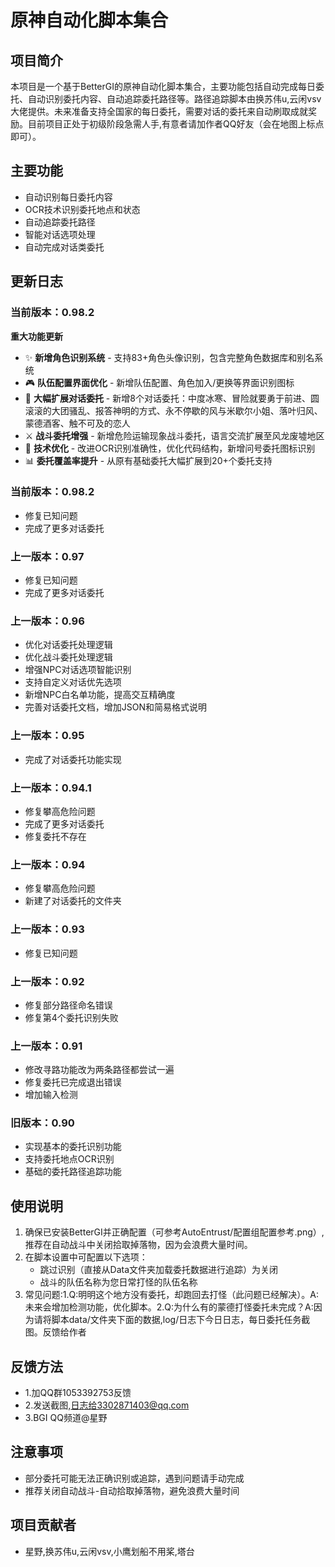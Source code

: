 # 原神自动化脚本集合

## 项目简介
本项目是一个基于BetterGI的原神自动化脚本集合，主要功能包括自动完成每日委托、自动识别委托内容、自动追踪委托路径等。路径追踪脚本由换苏伟u,云闲vsv大佬提供。未来准备支持全国家的每日委托，需要对话的委托来自动刷取成就奖励。目前项目正处于初级阶段急需人手,有意者请加作者QQ好友（会在地图上标点即可）。

## 主要功能
- 自动识别每日委托内容
- OCR技术识别委托地点和状态
- 自动追踪委托路径
- 智能对话选项处理
- 自动完成对话类委托

## 更新日志

### 当前版本：0.98.2

**重大功能更新**

- ✨ **新增角色识别系统** - 支持83+角色头像识别，包含完整角色数据库和别名系统
- 🎮 **队伍配置界面优化** - 新增队伍配置、角色加入/更换等界面识别图标
- 📝 **大幅扩展对话委托** - 新增8个对话委托：中度冰寒、冒险就要勇于前进、圆滚滚的大团骚乱、报答神明的方式、永不停歇的风与米歇尔小姐、落叶归风、蒙德酒客、触不可及的恋人
- ⚔️ **战斗委托增强** - 新增危险运输现象战斗委托，语言交流扩展至风龙废墟地区
- 🔧 **技术优化** - 改进OCR识别准确性，优化代码结构，新增问号委托图标识别
- 📊 **委托覆盖率提升** - 从原有基础委托大幅扩展到20+个委托支持

### 当前版本：0.98.2
- 修复已知问题
- 完成了更多对话委托

### 上一版本：0.97
- 修复已知问题
- 完成了更多对话委托

### 上一版本：0.96
- 优化对话委托处理逻辑
- 优化战斗委托处理逻辑
- 增强NPC对话选项智能识别
- 支持自定义对话优先选项
- 新增NPC白名单功能，提高交互精确度
- 完善对话委托文档，增加JSON和简易格式说明

### 上一版本：0.95
- 完成了对话委托功能实现

### 上一版本：0.94.1
- 修复攀高危险问题
- 完成了更多对话委托
- 修复委托不存在

### 上一版本：0.94
- 修复攀高危险问题
- 新建了对话委托的文件夹

### 上一版本：0.93
- 修复已知问题

### 上一版本：0.92
- 修复部分路径命名错误
- 修复第4个委托识别失败

### 上一版本：0.91
- 修改寻路功能改为两条路径都尝试一遍
- 修复委托已完成退出错误
- 增加输入检测

### 旧版本：0.90
- 实现基本的委托识别功能
- 支持委托地点OCR识别
- 基础的委托路径追踪功能

## 使用说明
1. 确保已安装BetterGI并正确配置（可参考AutoEntrust/配置组配置参考.png）,推荐在自动战斗中关闭拾取掉落物，因为会浪费大量时间。
2. 在脚本设置中可配置以下选项：
   - 跳过识别（直接从Data文件夹加载委托数据进行追踪）为关闭
   - 战斗的队伍名称为您日常打怪的队伍名称
3. 常见问题:1.Q:明明这个地方没有委托，却跑回去打怪（此问题已经解决）。A:未来会增加检测功能，优化脚本。2.Q:为什么有的蒙德打怪委托未完成？A:因为请将脚本data/文件夹下面的数据,log/日志下今日日志，每日委托任务截图。反馈给作者

## 反馈方法
- 1.加QQ群1053392753反馈
- 2.发送截图,日志给3302871403@qq.com
- 3.BGI QQ频道@星野

## 注意事项
- 部分委托可能无法正确识别或追踪，遇到问题请手动完成
- 推荐关闭自动战斗-自动拾取掉落物，避免浪费大量时间

## 项目贡献者
- 星野,换苏伟u,云闲vsv,小鹰划船不用桨,塔台

